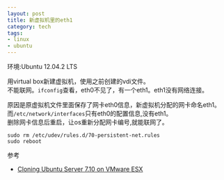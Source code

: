 ```yaml
---
layout: post
title: 新虚拟机里的eth1
category: tech
tags:
- linux
- ubuntu
---
```

环境:Ubuntu 12.04.2 LTS

用virtual box新建虚拟机，使用之前创建的vdi文件。  
不能联网。``ifconfig``查看，eth0不见了，有一个eth1。eth1没有网络连接。

原因是原虚拟机文件里面保存了网卡eth0信息，新虚拟机分配的网卡命名eth1。而``/etc/network/interfaces``只有eth0的配置信息,没有eth1。  
删除网卡信息后重启，让os重新分配网卡编号,就能联网了。

	sudo rm /etc/udev/rules.d/70-persistent-net.rules
	sudo reboot

参考

* [Cloning Ubuntu Server 7.10 on VMware ESX](http://ephemeralvalue.com/2008/02/18/cloning-ubuntu-server-710-on-vmware-esx/)

